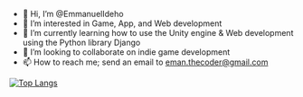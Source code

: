 - 👋 Hi, I’m @EmmanuelIdeho
- 👀 I’m interested in Game, App, and Web development
- 🌱 I’m currently learning how to use the Unity engine & Web development using the Python library Django
- 💞️ I’m looking to collaborate on indie game development
- 📫 How to reach me; send an email to eman.thecoder@gmail.com

[![Top Langs](https://github-readme-stats.vercel.app/api/top-langs/?username=anuraghazra)](https://github.com/anuraghazra/github-readme-stats)

<!---
EmmanuelIdeho/EmmanuelIdeho is a ✨ special ✨ repository because its `README.md` (this file) appears on your GitHub profile.
You can click the Preview link to take a look at your changes.
--->

